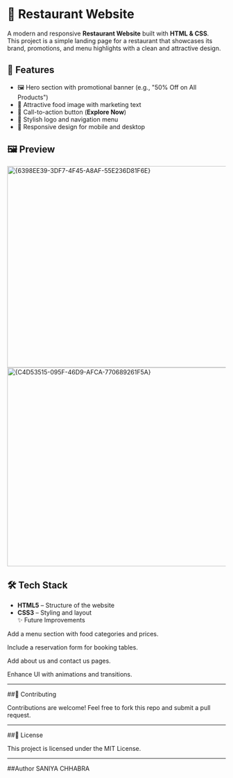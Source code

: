 # 🍴 Restaurant Website  

A modern and responsive **Restaurant Website** built with **HTML & CSS**.  
This project is a simple landing page for a restaurant that showcases its brand, promotions, and menu highlights with a clean and attractive design.  

## 🚀 Features  
- 🖼️ Hero section with promotional banner (e.g., "50% Off on All Products")  
- 🍲 Attractive food image with marketing text  
- 📢 Call-to-action button (**Explore Now**)  
- 🎨 Stylish logo and navigation menu  
- 📱 Responsive design for mobile and desktop  

## 🖼️ Preview  
<img width="893" height="464" alt="{6398EE39-3DF7-4F45-A8AF-55E236D81F6E}" src="https://github.com/user-attachments/assets/1e971313-f947-4fce-a02a-cde14b35d092" />
<img width="869" height="458" alt="{C4D53515-095F-46D9-AFCA-770689261F5A}" src="https://github.com/user-attachments/assets/2faf0894-30c6-4e0b-9cae-90e3ecb62321" />

 

## 🛠️ Tech Stack  
- **HTML5** – Structure of the website  
- **CSS3** – Styling and layout  
✨ Future Improvements

Add a menu section with food categories and prices.

Include a reservation form for booking tables.

Add about us and contact us pages.

Enhance UI with animations and transitions.

---

##🤝 Contributing

Contributions are welcome! Feel free to fork this repo and submit a pull request.

---

##📜 License

This project is licensed under the MIT License.

---
##Author
SANIYA CHHABRA
